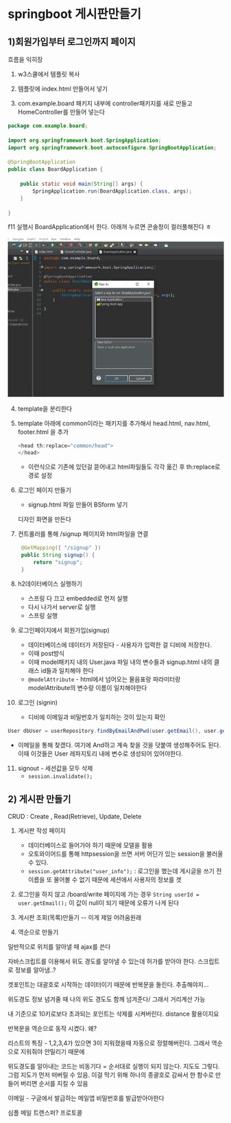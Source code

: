# springboot 게시판만들기

## 1)회원가입부터 로그인까지 페이지

흐름을 익히장

1. w3스쿨에서 템플릿 복사
2. 템플릿에 index.html 만들어서 넣기

3. com.example.board 패키지 내부에 controller패키지를 새로 만들고 HomeController를 만들어 넣는다

```java
package com.example.board;

import org.springframework.boot.SpringApplication;
import org.springframework.boot.autoconfigure.SpringBootApplication;

@SpringBootApplication
public class BoardApplication {

	public static void main(String[] args) {
		SpringApplication.run(BoardApplication.class, args);
	}

}
```

f11 실행시 BoardApplication에서 한다. 아래꺼 누르면 콘솔창이 컬러풀해진다 ㅎ

![image-20191226162401008](04springboot.assets/image-20191226162401008.png)



4. template을 분리한다

5. template 아래에 common이라는 패키지를 추가해서 head.html, nav.html, footer.html 을 추가

   ```java
   <head th:replace="common/head">
   </head>
   ```

   - 이런식으로 기존에 있던걸 뜯어내고 html파일들도 각각 옮긴 후 th:replace로 경로 설정

6. 로그인 페이지 만들기

   - signup.html 파일 만들어 BSform 넣기

   디자인 화면을 만든다

7. 컨트롤러를 통해 /signup 페이지와 html파일을 연결

   ```java
   	@GetMapping({ "/signup" })
   	public String signup() {
   		return "signup";
   	}
   ```

8. h2데이터베이스 실행하기

   - 스프링 다 끄고 embedded로 먼저 실행
   - 다시 나가서 server로 실행
   - 스프링 실행

9. 로그인페이지에서 회원가입(signup)

   - 데이터베이스에 데이터가 저장된다 - 사용자가 입력한 걸 디비에 저장한다.
   - 이때 post방식
   - 이때 model패키지 내의 User.java 파일 내의 변수들과 signup.html 내의 클래스 id들과 일치해야 한다
   - `@modelAttribute` - html에서 넘어오는 물음표랑 파라미터랑 modelAttribute의 변수랑 이름이 일치해야한다


10. 로그인 (signin)
    - 디비에 이메일과 비밀번호가 일치하는 것이 있는지 확인

```java
User dbUser = userRepository.findByEmailAndPwd(user.getEmail(), user.getPwd());
```

- 이메일을 통해 찾겠다. 여기에 And하고 계속 찾을 것을 덧붙여 생성해주어도 된다. 이때 이것들은 User 레파지토리 내에 변수로 생성되어 있어야한다. 

11. signout - 세션값을 모두 삭제
    - `session.invalidate();`



## 2) 게시판 만들기

CRUD : Create , Read(Retrieve), Update, Delete

1. 게시판 작성  페이지
   - 데이터베이스로 들어가야 하기 때문에 모델을 활용
   - 오토와이어드를 통해 httpsession을 쓰면 서버 어딘가 있는 session을 불러올 수 있다. 
   - `session.getAttribute("user_info");` : 로그인을 했는데 게시글을 쓰기 전 이름을 또 물어볼 수 없기 때문에 세션에서 사용자의 정보를 겟 

2. 로그인을 하지 않고 /board/write 페이지에 가는 경우 `String userId = user.getEmail();` 이 값이 null이 되기 때문에 오류가 나게 된다 

3. 게시판 조회(목록)만들기 -- 이게 제일 어려움원래
4. 역순으로 만들기





일반적으로 위치를 알아낼 때 ajax를 쓴다

자바스크립트를 이용해서 위도 경도를 알아낼 수 있는데 허가를 받아야 한다. 스크립트로 정보를 알아냄..?



겟포인트는 대괄호로 시작하는 데이터이기 때문에 반복문을 돌린다. 추출해야지...



위도경도 정보 념겨줄 때 나의 위도 경도도 함께 넘겨준다/ 그래서 거리계산 가능 

내 기준으로 10키로보다 초과되는 포인트는 삭제를 시켜버린다. distance 활용이지요

반복문을 역순으로 동작 시켰다. 왜? 

리스트의 특징 - 1,2,3,4가 있으면 3이 지워졌을때 자동으로 정렬해버린다. 그래서 역순으로 지워줘야 안밀리기 때문에

위도경도를 알아내는 코드는 비동기다 = 순서대로 실행이 되지 않는다. 지도도 그렇다. 그럼 지도가 먼저 떠버릴 수 있음. 이걸 막기 위해 하나의 종괄호로 감싸서 한 함수로 만들어 버리면 순서를 지킬 수 있음



이메일 - 구글에서 발급하는 메일앱 비밀번호를 발급받아야한다



심플 메일  트랜스퍼? 프로토콜